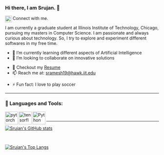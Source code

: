 ### Hi there, I am Srujan. 👋
 
Connect with me.
<a href="https://www.linkedin.com/in/srujan-r-1562561b3/">
  <img align="left" alt="Srujan's LinkedIN" width="22px" src="https://raw.githubusercontent.com/peterthehan/peterthehan/master/assets/linkedin.svg" />
</a>
<br>

I am currently a graduate student at Illinois Institute of Technology, Chicago, pursuing my masters in Computer Science. I am passionate and always curious about technology. So, I try to explore and experiment different softwares in my free time. 

<!-- - 🔭 I’m currently working on ... -->
- 🌱 I’m currently learning different aspects of Artificial Intelligence
- 👯 I’m looking to collaborate on innovative solutions
<!-- - 💬 Ask me about ... -->
- 📝 Checkout my [Resume](https://docs.google.com/document/d/1T-0PfQdjVAhrBbQ1_dcwoAX_AWPB8bbbgQ56op-wmZY/edit?usp=sharing)
- 📫 Reach me at: sramesh19@hawk.iit.edu
<!-- - 😄 Pronouns: ... -->
- ⚡ Fun fact: I love to play soccer

---

### 🔨 Languages and Tools:

<a href="https://pytorch.org/" target="_blank"> <img align="left" src="https://raw.githubusercontent.com/rahul-jha98/github_readme_icons/main/language_and_tools/square/pytorch/pytorch.svg" alt="pytorch" height="42px"/> </a> 
<a href="https://www.tensorflow.org" target="_blank"> <img align="left" src="https://raw.githubusercontent.com/rahul-jha98/github_readme_icons/main/language_and_tools/square/tensorflow/tensorflow.svg" alt="tensorflow" height="42px"/> </a> 
<a href="https://www.python.org" target="_blank"><img align="left" alt="Python" height ="42px" src="https://raw.githubusercontent.com/rahul-jha98/github_readme_icons/main/language_and_tools/square/python/python.svg"></a>

<br>

---

[![Srujan's GitHub stats](https://github-readme-stats.vercel.app/api?username=srujrs&show_icons=true&hide_border=false&theme=radical)](https://github.com/anuraghazra/github-readme-stats)

<!-- <img align="left" alt="srujrs's GitHub stats" src="https://github-readme-stats.vercel.app/api?username=srujrs&show_icons=true&hide_border=false&theme=radical"> -->

<br>

[![Srujan's Top Langs](https://github-readme-stats.vercel.app/api/top-langs/?username=srujrs&layout=compact)](https://github.com/anuraghazra/github-readme-stats)

<!-- <img align="left" alt="srujrs's Top Languages" src="https://github-readme-stats.vercel.app/api/top-langs/?username=srujrs&layout=compact"> -->